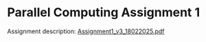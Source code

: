 # Parallel Computing Assignment 1


Assignment description: [Assignment1_v3_18022025.pdf](https://lms.hcmut.edu.vn/pluginfile.php/1176202/mod_resource/content/1/Assignment1_v3_18022025.pdf)